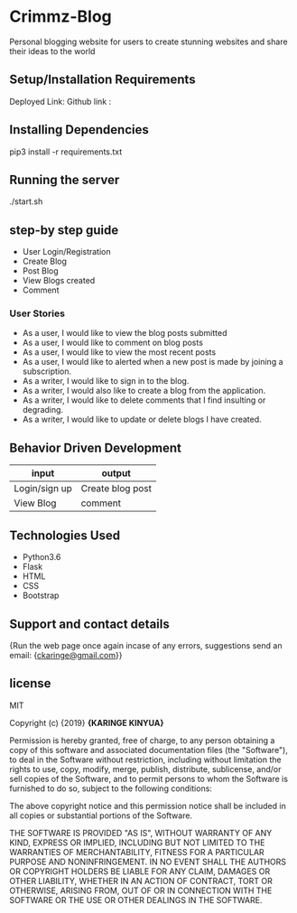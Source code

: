 # Crimmz-Blog
Personal blogging website for users to create stunning websites and share their ideas to the world 

## Setup/Installation Requirements 
Deployed Link:
Github link :

## Installing Dependencies
pip3 install -r requirements.txt

## Running the server
./start.sh

## step-by step guide
*  User Login/Registration
*  Create Blog
*  Post Blog
*  View Blogs created
*  Comment

### User Stories
* As a user, I would like to view the blog posts submitted
* As a user, I would like to comment on blog posts
* As a user, I would like to view the most recent posts
* As a user, I would like to alerted when a new post is made by joining a subscription.
* As a writer, I would like to sign in to the blog.
* As a writer, I would also like to create a blog from the application.
* As a writer, I would like to delete comments that I find insulting or degrading.
* As a writer, I would like to update or delete blogs I have created.

## Behavior Driven Development
| input              | output                     |
|---------------     |---------------             |
| Login/sign up      | Create blog post           |
| View Blog          |                     comment|

## Technologies Used
* Python3.6
* Flask
* HTML
* CSS
* Bootstrap

## Support and contact details
{Run the web page once again incase of any errors,
suggestions
send an email: {ckaringe@gmail.com}}


## license
MIT

Copyright (c) {2019} **{KARINGE KINYUA}**

Permission is hereby granted, free of charge, to any person obtaining a copy of this software and associated documentation files (the "Software"), to deal in the Software without restriction, including without limitation the rights to use, copy, modify, merge, publish, distribute, sublicense, and/or sell copies of the Software, and to permit persons to whom the Software is furnished to do so, subject to the following conditions:

The above copyright notice and this permission notice shall be included in all copies or substantial portions of the Software.

THE SOFTWARE IS PROVIDED "AS IS", WITHOUT WARRANTY OF ANY KIND, EXPRESS OR IMPLIED, INCLUDING BUT NOT LIMITED TO THE WARRANTIES OF MERCHANTABILITY, FITNESS FOR A PARTICULAR PURPOSE AND NONINFRINGEMENT. IN NO EVENT SHALL THE AUTHORS OR COPYRIGHT HOLDERS BE LIABLE FOR ANY CLAIM, DAMAGES OR OTHER LIABILITY, WHETHER IN AN ACTION OF CONTRACT, TORT OR OTHERWISE, ARISING FROM, OUT OF OR IN CONNECTION WITH THE SOFTWARE OR THE USE OR OTHER DEALINGS IN THE SOFTWARE.